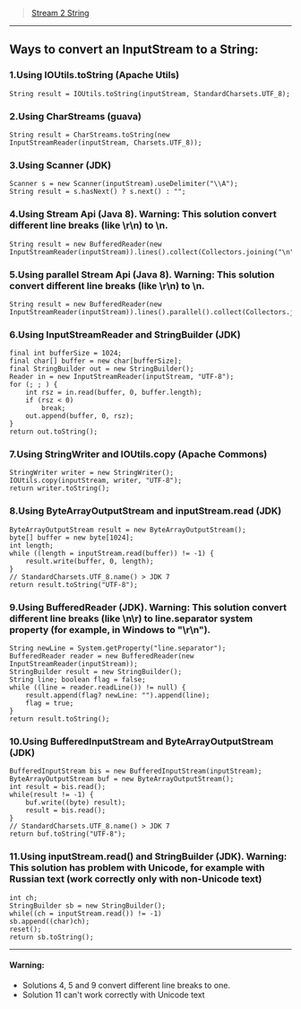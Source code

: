 > [Stream 2 String](https://stackoverflow.com/questions/309424/read-convert-an-inputstream-to-a-string) 

***

## Ways to convert an InputStream to a String:

### 1.Using IOUtils.toString (Apache Utils)
```
String result = IOUtils.toString(inputStream, StandardCharsets.UTF_8);
```
### 2.Using CharStreams (guava)
```
String result = CharStreams.toString(new InputStreamReader(inputStream, Charsets.UTF_8));
```
### 3.Using Scanner (JDK)
```
Scanner s = new Scanner(inputStream).useDelimiter("\\A");
String result = s.hasNext() ? s.next() : "";
```
### 4.Using Stream Api (Java 8). Warning: This solution convert different line breaks (like \r\n) to \n.
```
String result = new BufferedReader(new InputStreamReader(inputStream)).lines().collect(Collectors.joining("\n"));
```
### 5.Using parallel Stream Api (Java 8). Warning: This solution convert different line breaks (like \r\n) to \n.
```
String result = new BufferedReader(new InputStreamReader(inputStream)).lines().parallel().collect(Collectors.joining("\n"));
```
### 6.Using InputStreamReader and StringBuilder (JDK)
```
final int bufferSize = 1024;
final char[] buffer = new char[bufferSize];
final StringBuilder out = new StringBuilder();
Reader in = new InputStreamReader(inputStream, "UTF-8");
for (; ; ) {
    int rsz = in.read(buffer, 0, buffer.length);
    if (rsz < 0)
        break;
    out.append(buffer, 0, rsz);
}
return out.toString();
```
### 7.Using StringWriter and IOUtils.copy (Apache Commons)
```
StringWriter writer = new StringWriter();
IOUtils.copy(inputStream, writer, "UTF-8");
return writer.toString();
```
### 8.Using ByteArrayOutputStream and inputStream.read (JDK)
```
ByteArrayOutputStream result = new ByteArrayOutputStream();
byte[] buffer = new byte[1024];
int length;
while ((length = inputStream.read(buffer)) != -1) {
	result.write(buffer, 0, length);
}
// StandardCharsets.UTF_8.name() > JDK 7
return result.toString("UTF-8");
```
### 9.Using BufferedReader (JDK). Warning: This solution convert different line breaks (like \n\r) to line.separator system property (for example, in Windows to "\r\n").
```
String newLine = System.getProperty("line.separator");
BufferedReader reader = new BufferedReader(new InputStreamReader(inputStream));
StringBuilder result = new StringBuilder();
String line; boolean flag = false;
while ((line = reader.readLine()) != null) {
	result.append(flag? newLine: "").append(line);
	flag = true;
}
return result.toString();
```
### 10.Using BufferedInputStream and ByteArrayOutputStream (JDK)
```
BufferedInputStream bis = new BufferedInputStream(inputStream);
ByteArrayOutputStream buf = new ByteArrayOutputStream();
int result = bis.read();
while(result != -1) {
	buf.write((byte) result);
	result = bis.read();
}
// StandardCharsets.UTF_8.name() > JDK 7
return buf.toString("UTF-8");
```
### 11.Using inputStream.read() and StringBuilder (JDK). Warning: This solution has problem with Unicode, for example with Russian text (work correctly only with non-Unicode text)
``` 
int ch;
StringBuilder sb = new StringBuilder();
while((ch = inputStream.read()) != -1)
sb.append((char)ch);
reset();
return sb.toString();
``` 

---

#### Warning:
* Solutions 4, 5 and 9 convert different line breaks to one.
* Solution 11 can't work correctly with Unicode text

